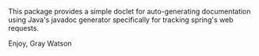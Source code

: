 This package provides a simple doclet for auto-generating documentation using Java's javadoc generator
specifically for tracking spring's web requests.

Enjoy,
Gray Watson
